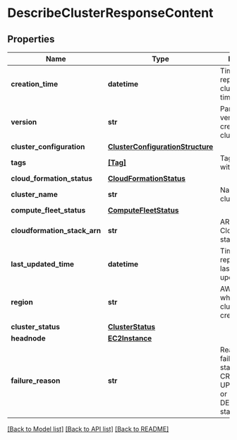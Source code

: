 # DescribeClusterResponseContent


## Properties
Name | Type | Description | Notes
------------ | ------------- | ------------- | -------------
**creation_time** | **datetime** | Timestamp representing the cluster creation time. | 
**version** | **str** | ParallelCluster version used to create the cluster. | 
**cluster_configuration** | [**ClusterConfigurationStructure**](ClusterConfigurationStructure.md) |  | 
**tags** | [**[Tag]**](Tag.md) | Tags associated with the cluster. | 
**cloud_formation_status** | [**CloudFormationStatus**](CloudFormationStatus.md) |  | 
**cluster_name** | **str** | Name of the cluster. | 
**compute_fleet_status** | [**ComputeFleetStatus**](ComputeFleetStatus.md) |  | 
**cloudformation_stack_arn** | **str** | ARN of the main CloudFormation stack. | 
**last_updated_time** | **datetime** | Timestamp representing the last cluster update time. | 
**region** | **str** | AWS region where the cluster is created. | 
**cluster_status** | [**ClusterStatus**](ClusterStatus.md) |  | 
**headnode** | [**EC2Instance**](EC2Instance.md) |  | [optional] 
**failure_reason** | **str** | Reason of the failure when the stack is in CREATE_FAILED, UPDATE_FAILED or DELETE_FAILED status. | [optional] 

[[Back to Model list]](../README.md#documentation-for-models) [[Back to API list]](../README.md#documentation-for-api-endpoints) [[Back to README]](../README.md)


